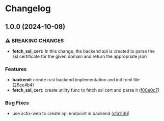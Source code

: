 # Changelog

## 1.0.0 (2024-10-08)


### ⚠ BREAKING CHANGES

* **fetch_ssl_cert:** In this change, the backend api is created to parse the ssl certificate for the given domain and  return the appropriate json

### Features

* **backend:** create rust backend implementation and init toml file ([26ee4b4](https://www.github.com/0xprasanth/ssl-checker/commit/26ee4b407329e6f05960a39cbac6efdabb96a9a4))
* **fetch_ssl_cert:** create utility func to fetch ssl cert and parse it ([f00e0c7](https://www.github.com/0xprasanth/ssl-checker/commit/f00e0c773fd866fa544ef070e0fae6c05a4066b8))


### Bug Fixes

* use actix-web to create api endpoint in backend ([cfa1136](https://www.github.com/0xprasanth/ssl-checker/commit/cfa1136e5bd6dfc119c6e7a79b889a1d1d0946ae))

